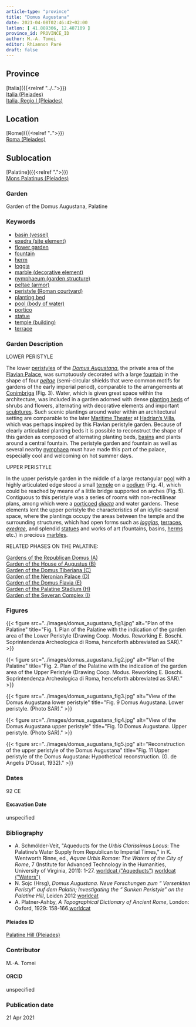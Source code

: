 ```yaml
---
article-type: "province"
title: "Domus Augustana"
date: 2021-04-08T02:46:42+02:00
latlon: [ 41.889306, 12.487109 ]
province_id: PROVINCE_ID
author: M.-A. Tomei
editor: Rhiannon Paré
draft: false
---
```


## Province

[Italia]({{<relref "../..">}}) \
[Italia (Pleiades)](https://pleiades.stoa.org/places/1052) \
[Italia, Regio I (Pleiades)](https://pleiades.stoa.org/places/441075550)
<!-- -->
## Location

[Rome]({{<relref "..">}}) \
[Roma (Pleiades)](https://pleiades.stoa.org/places/423025)
<!-- -->
## Sublocation

[Palatine]({{<relref ".">}}) \
[Mons Palatinus (Pleiades)](https://pleiades.stoa.org/places/971691208)
<!-- -->
<!-- -->
<!-- -->
### Garden

Garden of the Domus Augustana, Palatine
<!-- -->
### Keywords
<!-- -->
- [basin (vessel)](http://vocab.getty.edu/page/aat/300045614)
- [exedra (site element)](http://vocab.getty.edu/page/aat/300081589)
- [flower garden](http://vocab.getty.edu/page/aat/300008135)
- [fountain](http://vocab.getty.edu/page/aat/300006179)
- [herm](http://vocab.getty.edu/page/aat/300047170)
- [loggia](http://vocab.getty.edu/page/aat/300004137)
- [marble (decorative element)](http://vocab.getty.edu/page/aat/300011443)
- [nymphaeum (garden structure)](http://vocab.getty.edu/page/aat/300006809)
- [peltae (armor)]( http://vocab.getty.edu/page/aat/300213495)
- [peristyle (Roman courtyard)](http://vocab.getty.edu/page/aat/300080971)
- [planting bed](http://vocab.getty.edu/page/aat/300430426)
- [pool (body of water)](http://vocab.getty.edu/page/aat/300008692)
- [portico](http://vocab.getty.edu/page/aat/300004145)
- [statue](http://vocab.getty.edu/page/aat/300047600)
- [temple (building)](http://vocab.getty.edu/page/aat/300007595)
- [terrace](http://vocab.getty.edu/page/aat/300004182)


### Garden Description

LOWER PERISTYLE

The lower [peristyles](https://en.wikipedia.org/wiki/Peristyle) of the [*Domus Augustana*](https://en.wikipedia.org/wiki/Domus_Augustana), the private area of the [Flavian Palace](https://en.wikipedia.org/wiki/Flavian_Palace), was sumptuously decorated with a large [fountain](http://vocab.getty.edu/page/aat/300006179) in the shape of four [*peltae*](https://en.wikipedia.org/wiki/Peltast#pelte) (semi-circular shields that were common motifs for gardens of the early imperial period), comparable to the arrangements at [Conimbriga](https://en.wikipedia.org/wiki/Con%C3%ADmbriga) (Fig. 3). Water, which is given great space within the architecture, was included in a garden adorned with dense [planting beds](http://vocab.getty.edu/page/aat/300430426) of shrubs and flowers, alternating with decorative elements and important [sculptures](http://vocab.getty.edu/page/aat/300047600). Such scenic plantings around water within an architectural setting are comparable to the later [Maritime Theater](http://vwhl.soic.indiana.edu/villa/maritimetheater.php) at [Hadrian’s Villa](https://en.wikipedia.org/wiki/Hadrian%27s_Villa), which was perhaps inspired by this Flavian peristyle garden. Because of clearly articulated planting beds it is possible to reconstruct the shape of this garden as composed of alternating planting beds, [basins](http://vocab.getty.edu/page/aat/300045614) and plants around a central fountain. The peristyle garden and fountain as well as several nearby [nymphaea](http://vocab.getty.edu/page/aat/300006809) must have made this part of the palace, especially cool and welcoming on hot summer days.

UPPER PERISTYLE

In the upper peristyle garden in the middle of a large rectangular [pool](http://vocab.getty.edu/page/aat/300008692) with a highly articulated edge stood a small [temple](http://vocab.getty.edu/page/aat/300007595) on a [podium](http://vocab.getty.edu/page/aat/300000976) (Fig. 4), which could be reached by means of a little bridge supported on arches (Fig. 5). Contiguous to this peristyle was a series of rooms with non-rectilinear plans, among which were a [porticoed](http://vocab.getty.edu/page/aat/300004145) [*diaeta*](https://referenceworks.brillonline.com/entries/brill-s-new-pauly/diaeta-e316370?s.num=11) and water gardens. These elements lent the upper peristyle the characteristics of an idyllic-sacral space, where the plantings occupy the areas between the temple and the surrounding structures, which had open forms such as [*loggias*](http://vocab.getty.edu/page/aat/300004137), [terraces](http://vocab.getty.edu/page/aat/300004182), [*exedrae*](http://vocab.getty.edu/page/aat/300081589), and splendid [statues](http://vocab.getty.edu/page/aat/300047600) and works of art (fountains, basins, [herms](http://vocab.getty.edu/page/aat/300047170)
 etc.) in precious [marbles](http://vocab.getty.edu/page/aat/300011443).

 <!-- -->
 RELATED PHASES ON THE PALATINE:
 <!-- -->
 [Gardens of the Republican Domus (A)]({{<relref"/palatine_domus.md">}})\
 [Garden of the House of Augustus (B)]({{<relref"/house_of_augustus.md">}})\
 [Garden of the Domus Tiberiana (C)]({{<relref"/Domus_tiberiana.md">}})\
 [Garden of the Neronian Palace (D)]({{<relref"/palace_of_nero.md">}})\
 [Garden of the Domus Flavia (E)]({{<relref"/Domus_flavia.md">}})\
 [Garden of the Palatine Stadium (H)]({{<relref"/palatine_stadium.md">}})\
 [Garden of the Severan Complex (I)]({{<relref"/severan_complex.md">}})
 <!-- -->
 <!-- -->

### Figures
{{< figure src="../images/domus_augustana_fig1.jpg" alt="Plan of the Palatine" title="Fig. 1. Plan of the Palatine with the indication of the garden area of the Lower Peristyle (Drawing Coop. Modus. Reworking E. Boschi. Soprintendenza Archeologica di Roma, henceforth abbreviated as SAR)." >}}
<!-- -->
{{< figure src="../images/domus_augustana_fig2.jpg" alt="Plan of the Palatine" title="Fig. 2. Plan of the Palatine with the indication of the garden area of the Upper Peristyle (Drawing Coop. Modus. Reworking E. Boschi. Soprintendenza Archeologica di Roma, henceforth abbreviated as SAR)." >}}
<!-- -->
{{< figure src="../images/domus_augustana_fig3.jpg" alt="View of the Domus Augustana lower peristyle" title="Fig. 9	Domus Augustana. Lower peristyle. (Photo SAR)." >}}
<!-- -->
{{< figure src="../images/domus_augustana_fig4.jpg" alt="View of the Domus Augustana upper peristyle" title="Fig. 10	Domus Augustana. Upper peristyle. (Photo SAR)." >}}
<!-- -->
{{< figure src="../images/domus_augustana_fig5.jpg" alt="Reconstruction of the upper peristyle of the Domus Augustana" title="Fig. 11 Upper peristyle of the Domus Augustana: Hypothetical reconstruction. (G. de Angelis D’Ossat, 1932)." >}}
<!-- -->
### Dates

92 CE
<!-- -->
#### Excavation Date

unspecified
<!-- -->
### Bibliography

* A. Schmölder-Veit, "Aqueducts for the *Urbis Clarissimus Locus*: The Palatine’s Water Supply from Republican to Imperial Times," in K. Wentworth Rinne, ed., *Aquae Urbis Romae: The Waters of the City of Rome*, 7 (Institute for Advanced Technology in the Humanities, University of Virginia, 2011): 1-27. [worldcat ("Aqueducts")](http://www.worldcat.org/oclc/1107408596) [worldcat ("Waters")](http://www.worldcat.org/oclc/58593220)
* N. Sojc (Hrsg), *Domus Augustana. Neue Forschungen zum “ Versenkten Peristyl” auf dem Palatin; Investigating the “ Sunken Peristyle” on the Palatine Hill*, Leiden 2012 [worldcat](http://www.worldcat.org/oclc/862716259)
* A. Platner-Ashby, *A Topographical Dictionary of Ancient Rome*, London: Oxford, 1929: 158-166.[worldcat](http://www.worldcat.org/oclc/910092330)
<!-- -->
#### Pleiades ID

[Palatine Hill (Pleiades)](https://pleiades.stoa.org/places/971691208)
<!-- -->
### Contributor

M.-A. Tomei
<!-- -->
#### ORCID

unspecified
<!-- -->
### Publication date
<!-- -->
21 Apr 2021

